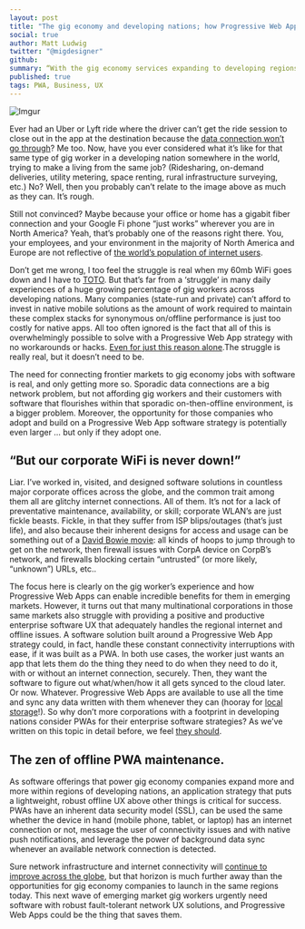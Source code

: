 ```yaml
---
layout: post
title: "The gig economy and developing nations; how Progressive Web Apps will help save the world."
social: true
author: Matt Ludwig
twitter: "@migdesigner"
github:
summary: “With the gig economy services expanding to developing regions more and more every quarter, the need for a new wave of exceptional offline User Experiences is just a Progressive Web App away."
published: true
tags: PWA, Business, UX
---
```


![Imgur](https://i.imgur.com/ezKIpHJ.jpg)

Ever had an Uber or Lyft ride where the driver can’t get the ride session to close out in the app at the destination because the [data connection won’t go through](http://therideshareguy.com/what-to-do-about-the-uber-driver-app-crapping-out/)? Me too. Now, have you ever considered what it’s like for that same type of gig worker in a developing nation somewhere in the world, trying to make a living from the same job? (Ridesharing, on-demand deliveries, utility metering, space renting, rural infrastructure surveying, etc.) No? Well, then you probably can’t relate to the image above as much as they can. It’s rough. 

Still not convinced? Maybe because your office or home has a gigabit fiber connection and your Google Fi phone “just works” wherever you are in North America? Yeah, that’s probably one of the reasons right there. You, your employees, and your environment in the majority of North America and Europe are not reflective of [the world’s population of internet users](https://modelviewculture.com/pieces/the-app-youve-never-heard-of-exploring-western-bias-in-tech-media). 

Don’t get me wrong, I too feel the struggle is real when my 60mb WiFi goes down and I have to [TOTO](http://starecat.com/content/wp-content/uploads/when-my-family-praises-me-for-fixing-the-wifi-and-all-i-did-was-restart-the-router-hackerman-kung-fury.jpg). But that’s far from a ‘struggle’ in many daily experiences of a huge growing percentage of gig workers across developing nations. Many companies (state-run and private) can’t afford to invest in native mobile solutions as the amount of work required to maintain these complex stacks for synonymous on/offline performance is just too costly for native apps. All too often ignored is the fact that all of this is overwhelmingly possible to solve with a Progressive Web App strategy with no workarounds or hacks. [Even for just this reason alone](http://www.gartner.com/newsroom/id/3415117).The struggle is really real, but it doesn’t need to be.

The need for connecting frontier markets to gig economy jobs with software is real, and only getting more so. Sporadic data connections are a big network problem, but not affording gig workers and their customers with software that flourishes within that sporadic on-then-offline environment, is a bigger problem. Moreover, the opportunity for those companies who adopt and build on a Progressive Web App software strategy is potentially even larger … but only if they adopt one.

## “But our corporate WiFi is never down!”
Liar. I’ve worked in, visited, and designed software solutions in countless major corporate offices across the globe, and the common trait among them all are glitchy internet connections. All of them. It’s not for a lack of preventative maintenance, availability, or skill; corporate WLAN’s are just fickle beasts. Fickle, in that they suffer from ISP blips/outages (that’s just life), and also because their inherent designs for access and usage can be something out of a [David Bowie movie](https://jaysanalysis.files.wordpress.com/2015/04/labyrinth_movie.jpg): all kinds of hoops to jump through to get on the network, then firewall issues with CorpA device on CorpB’s network, and firewalls blocking certain “untrusted” (or more likely, “unknown”) URLs, etc..

The focus here is clearly on the gig worker’s experience and how Progressive Web Apps can enable incredible benefits for them in emerging markets. However, it turns out that many multinational corporations in those same markets also struggle with providing a positive and productive enterprise software UX that adequately handles the regional internet and offline issues. A software solution built around a Progressive Web App strategy could, in fact, handle these constant connectivity interruptions with ease, if it was built as a PWA. In both use cases, the worker just wants an app that lets them do the thing they need to do when they need to do it, with or without an internet connection, securely. Then, they want the software to figure out what/when/how it all gets synced to the cloud later. Or now. Whatever. Progressive Web Apps are available to use all the time and sync any data written with them whenever they can (hooray for [local storage](https://www.w3schools.com/html/html5_webstorage.asp)!). So why don’t more corporations with a footprint in developing nations consider PWAs for their enterprise software strategies? As we’ve written on this topic in detail before, we feel [they should](https://dockyard.com/blog/2017/08/17/progressive-web-apps-for-the-desktop). 

## The zen of offline PWA maintenance.
As software offerings that power gig economy companies expand more and more within regions of developing nations, an application strategy that puts a lightweight, robust offline UX above other things is critical for success. PWAs have an inherent data security model (SSL), can be used the same whether the device in hand (mobile phone, tablet, or laptop) has an internet connection or not, message the user of connectivity issues and with native push notifications, and leverage the power of background data sync whenever an available network connection is detected. 

Sure network infrastructure and internet connectivity will [continue to improve across the globe](https://www.theverge.com/a/mark-zuckerberg-future-of-facebook/aquila-drone-internet), but that horizon is much further away than the opportunities for gig economy companies to launch in the same regions today. This next wave of emerging market gig workers urgently need software with robust fault-tolerant network UX solutions, and Progressive Web Apps could be the thing that saves them. 
